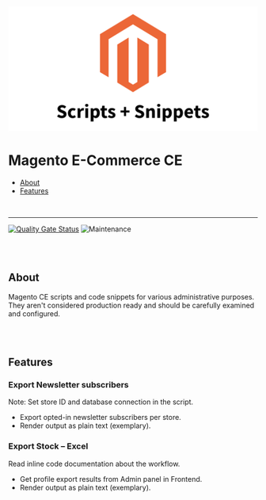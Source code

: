 ![Magento EC - Scripts + Snippets](teaser.png)

# Magento E-Commerce CE

- [About](#about)
- [Features](#features)

<br>

---

[![Quality Gate Status](https://sonarcloud.io/api/project_badges/measure?project=TheRemoteCoder_Magento-Ecommerce-CE--Scripts-Snippets&metric=alert_status)](https://sonarcloud.io/dashboard?id=TheRemoteCoder_Magento-Ecommerce-CE--Scripts-Snippets)
![Maintenance](https://img.shields.io/badge/maintained-no-lightgrey.svg)

<br><br>

## About

Magento CE scripts and code snippets for various administrative purposes.
They aren't considered production ready and should be carefully examined and configured.

<br><br>

## Features

### Export Newsletter subscribers

Note: Set store ID and database connection in the script.

- Export opted-in newsletter subscribers per store.
- Render output as plain text (exemplary).

### Export Stock – Excel

Read inline code documentation about the workflow.

- Get profile export results from Admin panel in Frontend.
- Render output as plain text (exemplary).
